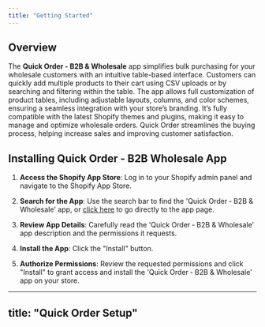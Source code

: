 ```yaml
---
title: "Getting Started"
---
```



Overview
--------

The **Quick Order - B2B & Wholesale** app simplifies bulk purchasing for your wholesale customers with an intuitive table-based interface. Customers can quickly add multiple products to their cart using CSV uploads or by searching and filtering within the table. The app allows full customization of product tables, including adjustable layouts, columns, and color schemes, ensuring a seamless integration with your store’s branding. It’s fully compatible with the latest Shopify themes and plugins, making it easy to manage and optimize wholesale orders. Quick Order streamlines the buying process, helping increase sales and improving customer satisfaction.

## Installing Quick Order - B2B Wholesale App

1. **Access the Shopify App Store**: Log in to your Shopify admin panel and navigate to the Shopify App Store.

2. **Search for the App**: Use the search bar to find the 'Quick Order ‑ B2B & Wholesale' app, or [click here](https://apps.shopify.com/quick-order-b2b-and-wholesale) to go directly to the app page.

3. **Review App Details**: Carefully read the 'Quick Order ‑ B2B & Wholesale' app description and the permissions it requests.

4. **Install the App**: Click the "Install" button.

5. **Authorize Permissions**: Review the requested permissions and click "Install" to grant access and install the 'Quick Order ‑ B2B & Wholesale' app on your store.

---
title: "Quick Order Setup"
---